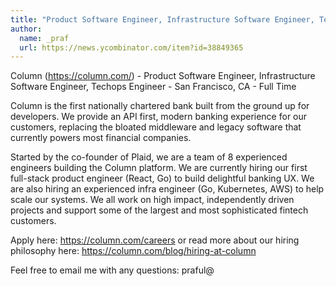 ```yaml
---
title: "Product Software Engineer, Infrastructure Software Engineer, Techops Engineer : San Francisco, CA"
author:
  name: _praf
  url: https://news.ycombinator.com/item?id=38849365
---
```

Column (<a href="https:&#x2F;&#x2F;column.com&#x2F;" rel="nofollow">https:&#x2F;&#x2F;column.com&#x2F;</a>) - Product Software Engineer, Infrastructure Software Engineer, Techops Engineer - San Francisco, CA - Full Time

Column is the first nationally chartered bank built from the ground up for developers. We provide an API first, modern banking experience for our customers, replacing the bloated middleware and legacy software that currently powers most financial companies.

Started by the co-founder of Plaid, we are a team of 8 experienced engineers building the Column platform. We are currently hiring our first full-stack product engineer (React, Go) to build delightful banking UX. We are also hiring an experienced infra engineer (Go, Kubernetes, AWS) to help scale our systems. We all work on high impact, independently driven projects and support some of the largest and most sophisticated fintech customers.

Apply here: <a href="https:&#x2F;&#x2F;column.com&#x2F;careers" rel="nofollow">https:&#x2F;&#x2F;column.com&#x2F;careers</a> or read more about our hiring philosophy here: <a href="https:&#x2F;&#x2F;column.com&#x2F;blog&#x2F;hiring-at-column" rel="nofollow">https:&#x2F;&#x2F;column.com&#x2F;blog&#x2F;hiring-at-column</a>

Feel free to email me with any questions: praful@

